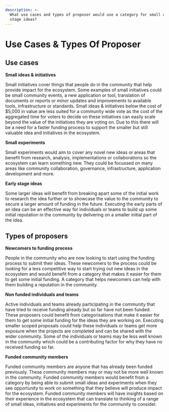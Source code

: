 ```yaml
---
description: >-
  What use cases and types of proposer would use a category for small and early
  stage ideas?
---
```


# Use Cases & Types Of Proposer

## Use cases



**Small ideas & initiatives**

Small initiatives cover things that people do in the community that help provide impact for the ecosystem. Some examples of small initiatives could be small community events, a new application or tool, translation of documents or reports or minor updates and improvements to available tools, infrastructure or standards. Small ideas & initiatives below the cost of $5,000 in value are less suited for a community wide vote as the cost of the aggregated time for voters to decide on these initiatives can easily scale beyond the value of the initiatives they are voting on. Due to this there will be a need for a faster funding process to support the smaller but still valuable idea and initiatives in the ecosystem.



**Small experiments**

Small experiments would aim to cover any novel new ideas or areas that benefit from research, analysis, implementations or collaborations so the ecosystem can learn something new. They could be focussed on many areas like community collaboration, governance, infrastructure, application development and more.



**Early stage ideas**

Some larger ideas will benefit from breaking apart some of the initial work to research the idea further or to showcase the value to the community to secure a larger amount of funding in the future. Executing the early parts of an idea can be an effective way for individuals or teams to build up some initial reputation in the community by delivering on a smaller initial part of the idea.



## Types of proposers



**Newcomers to funding process**

People in the community who are now looking to start using the funding process to submit their ideas. These newcomers to the process could be looking for a less competitive way to start trying out new ideas in the ecosystem and would benefit from a category that makes it easier for them to get some initial funding. A category that helps newcomers can help with them building a reputation in the community.



**Non funded individuals and teams**

Active individuals and teams already participating in the community that have tried to receive funding already but so far have not been funded. These proposers could benefit from categorisations that make it easier for them to get some initial funding for the ideas they are working on. Executing smaller scoped proposals could help these individuals or teams get more exposure when the projects are completed and can be shared with the wider community. Some of the individuals or teams may be less well known in the community which could be a contributing factor for why they have no received funding so far.



**Funded community members**

Funded community members are anyone that has already been funded previously. These community members may or may not be more well known in the community. Funded community members would benefit from a category by being able to submit small ideas and experiments when they see opportunity to work on something that they believe will produce impact for the ecosystem. Funded community members will have insights based on their experience in the ecosystem that can translate to thinking of a range of small ideas, initiatives and experiments for the community to consider.
